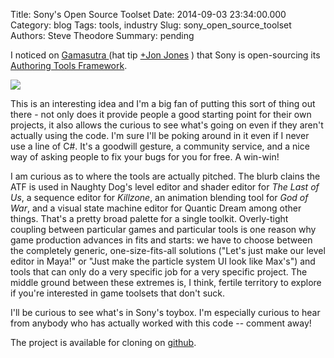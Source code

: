 Title: Sony's Open Source Toolset
Date: 2014-09-03 23:34:00.000
Category: blog
Tags: tools, industry
Slug: sony_open_source_toolset
Authors: Steve Theodore
Summary: pending

I noticed on [Gamasutra ](http://www.gamasutra.com/view/news/224682/Sony_releases_level_editor_thats_open_source_and_engineagnostic.php)(hat tip [+Jon Jones](https://plus.google.com/114297709081673565436) ) that Sony is open-sourcing its [Authoring Tools Framework](https://github.com/SonyWWS/ATF).    

[![](https://raw.githubusercontent.com/wiki/SonyWWS/ATF/images/LBP_PSP_2.png?raw=true)](https://raw.githubusercontent.com/wiki/SonyWWS/ATF/images/LBP_PSP_2.png?raw=true)
  
  
  
This is an interesting idea and I'm a big fan of putting this sort of thing out there - not only does it provide people a good starting point for their own projects, it also allows the curious to see what's going on even if they aren't actually using the code.  I'm sure I'll be poking around in it even if I never use a line of C#.  It's a goodwill gesture, a community service, and a nice way of asking people to fix your bugs for you for free. A win-win!  
  
I am curious as to where the tools are actually pitched. The blurb clains the ATF is used in Naughty Dog's level editor and shader editor for _The Last of Us_, a sequence editor for _Killzone_, an animation blending tool for _God of War_, and  a visual state machine editor for Quantic Dream among other things. That's a pretty broad palette for a single toolkit.  Overly-tight coupling between particular games and particular tools is one reason why game production advances in fits and starts: we have to choose between the completely generic, one-size-fits-all solutions ("Let's just make our level editor in Maya!" or "Just make the particle system UI look like Max's") and tools that can only do a very specific job for a very specific project. The middle ground between these extremes is, I think, fertile territory to explore if you're interested in game toolsets that don't suck.  
  
I'll be curious to see what's in Sony's toybox. I'm especially curious to hear from anybody who has actually worked with this code -- comment away!  
  
The project is available for cloning on [github](https://github.com/SonyWWS/ATF).


